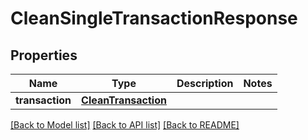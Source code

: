 # CleanSingleTransactionResponse

## Properties
Name | Type | Description | Notes
------------ | ------------- | ------------- | -------------
**transaction** | [**CleanTransaction**](CleanTransaction.md) |  | 

[[Back to Model list]](../README.md#documentation-for-models) [[Back to API list]](../README.md#documentation-for-api-endpoints) [[Back to README]](../README.md)


